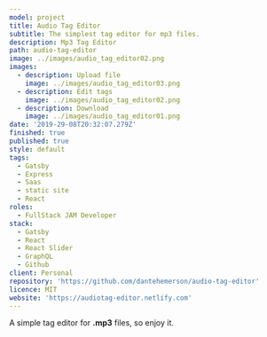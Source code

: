 ```yaml
---
model: project
title: Audio Tag Editor
subtitle: The simplest tag editor for mp3 files.
description: Mp3 Tag Editor
path: audio-tag-editor
image: ../images/audio_tag_editor02.png
images:
  - description: Upload file
    image: ../images/audio_tag_editor03.png
  - description: Edit tags
    image: ../images/audio_tag_editor02.png
  - description: Download
    image: ../images/audio_tag_editor01.png
date: '2019-29-08T20:32:07.279Z'
finished: true
published: true
style: default
tags:
  - Gatsby
  - Express
  - Saas
  - static site
  - React
roles:
  - FullStack JAM Developer
stack:
  - Gatsby
  - React
  - React Slider
  - GraphQL
  - Github
client: Personal
repository: 'https://github.com/dantehemerson/audio-tag-editor'
licence: MIT
website: 'https://audiotag-editor.netlify.com'
---
```

A simple tag editor for **.mp3** files, so enjoy it.
